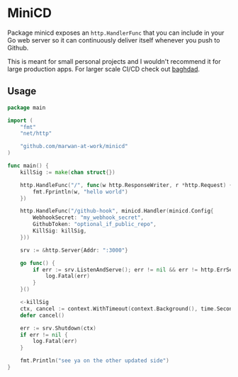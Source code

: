 # MiniCD

Package minicd exposes an `http.HandlerFunc` that you can include in your Go web server so it can continuously deliver itself whenever you push to Github. 

This is meant for small personal projects and I wouldn't recommend it for large production apps. For larger scale CI/CD check out [baghdad](https://www.github.com/marwan-at-work/baghdad).

## Usage

```go
package main

import (
    "fmt"
    "net/http"

    "github.com/marwan-at-work/minicd"
)

func main() {
    killSig := make(chan struct{})

    http.HandleFunc("/", func(w http.ResponseWriter, r *http.Request) {
        fmt.Fprintln(w, "hello world")
    })

    http.HandleFunc("/github-hook", minicd.Handler(minicd.Config{
        WebhookSecret: "my_webhook_secret",
        GithubToken: "optional_if_public_repo",
        KillSig: killSig,
    }))

    srv := &http.Server{Addr: ":3000"}

    go func() {
        if err := srv.ListenAndServe(); err != nil && err != http.ErrServerClosed {
            log.Fatal(err)
        }
    }()

    <-killSig
    ctx, cancel := context.WithTimeout(context.Background(), time.Second*3)
    defer cancel()

    err := srv.Shutdown(ctx)
    if err != nil {
        log.Fatal(err)
    }

    fmt.Println("see ya on the other updated side")
}

```